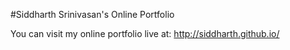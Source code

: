 #Siddharth Srinivasan's Online Portfolio

You can visit my online portfolio live at: http://siddharth.github.io/